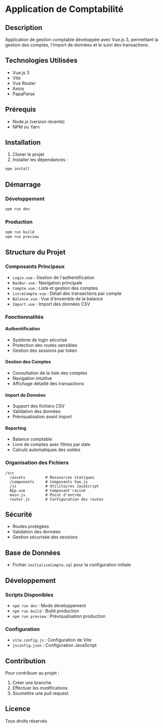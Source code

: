 
# Application de Comptabilité

## Description
Application de gestion comptable développée avec Vue.js 3, permettant la gestion des comptes, l'import de données et le suivi des transactions.

## Technologies Utilisées
- Vue.js 3
- Vite
- Vue Router
- Axios
- PapaParse

## Prérequis
- Node.js (version récente)
- NPM ou Yarn

## Installation
1. Cloner le projet
2. Installer les dépendances :
```bash
npm install
```

## Démarrage
### Développement
```bash
npm run dev
```

### Production
```bash
npm run build
npm run preview
```

## Structure du Projet

### Composants Principaux
- `Login.vue` : Gestion de l'authentification
- `NavBar.vue` : Navigation principale
- `Compte.vue` : Liste et gestion des comptes
- `LivreCompte.vue` : Détail des transactions par compte
- `Balance.vue` : Vue d'ensemble de la balance
- `Import.vue` : Import des données CSV

### Fonctionnalités

#### Authentification
- Système de login sécurisé
- Protection des routes sensibles
- Gestion des sessions par token

#### Gestion des Comptes
- Consultation de la liste des comptes
- Navigation intuitive
- Affichage détaillé des transactions

#### Import de Données
- Support des fichiers CSV
- Validation des données
- Prévisualisation avant import

#### Reporting
- Balance comptable
- Livre de comptes avec filtres par date
- Calculs automatiques des soldes

### Organisation des Fichiers
```
/src
  /assets         # Ressources statiques
  /components     # Composants Vue.js
  /js             # Utilitaires JavaScript
  App.vue         # Composant racine
  main.js         # Point d'entrée
  router.js       # Configuration des routes
```

## Sécurité
- Routes protégées
- Validation des données
- Gestion sécurisée des sessions

## Base de Données
- Fichier `initialiseCompte.sql` pour la configuration initiale

## Développement

### Scripts Disponibles
- `npm run dev` : Mode développement
- `npm run build` : Build production
- `npm run preview` : Prévisualisation production

### Configuration
- `vite.config.js` : Configuration de Vite
- `jsconfig.json` : Configuration JavaScript

## Contribution
Pour contribuer au projet :
1. Créer une branche
2. Effectuer les modifications
3. Soumettre une pull request

## Licence
Tous droits réservés

        